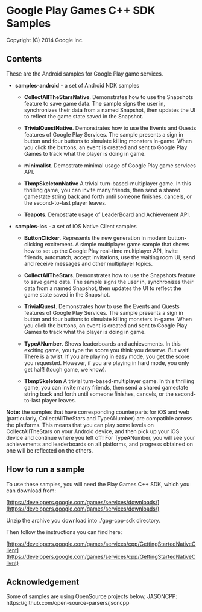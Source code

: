 Google Play Games C++ SDK Samples
=================================

Copyright (C) 2014 Google Inc.

<h2>Contents</h2>

These are the Android samples for Google Play game services.

* **samples-android** - a set of Android NDK samples

    * **CollectAllTheStarsNative**. Demonstrates how to use the Snapshots feature to save game data. The sample signs the user in, synchronizes their data from a named Snapshot, then updates the UI to reflect the game state saved in the Snapshot.

    * **TrivialQuestNative**. Demonstrates how to use the Events and Quests features of Google Play Services. The sample presents a sign in button and four buttons to simulate killing monsters in-game. When you click the buttons, an event is
created and sent to Google Play Games to track what the player is doing in game.

    * **minimalist**. Demostrate minimal usage of Google Play game services API.

    * **TbmpSkeletonNative** A trivial turn-based-multiplayer game.  In this thrilling game, you can invite many friends, then send a shared gamestate string back and forth until someone finishes, cancels, or the second-to-last player leaves.

    * **Teapots**. Demostrate usage of LeaderBoard and Achievement API.

* **samples-ios** - a set of iOS Native Client samples

    * **ButtonClicker**. Represents the new generation in modern button-clicking excitement. A simple multiplayer game sample that shows how to set up the Google Play real-time multiplayer API, invite friends, automatch, accept invitations, use the waiting room UI, send and receive messages and other multiplayer topics.

    * **CollectAllTheStars**. Demonstrates how to use the Snapshots feature to save game data. The sample signs the user in, synchronizes their data from a named Snapshot, then updates the UI to reflect the game state saved in the Snapshot.

    * **TrivialQuest**. Demonstrates how to use the Events and Quests features of Google Play Services. The sample presents a sign in button and four buttons to simulate killing monsters in-game. When you click the buttons, an event is
created and sent to Google Play Games to track what the player is doing in game.

    * **TypeANumber**. Shows leaderboards and achievements. In this exciting game, you type the score you think you deserve. But wait! There is a twist. If you are playing in easy mode, you get the score you requested. However, if you are playing in hard mode, you only get half! (tough game, we know).

   * **TbmpSkeleton** A trivial turn-based-multiplayer game.  In this thrilling game, you can invite many friends, then send a shared gamestate string back and forth until someone finishes, cancels, or the second-to-last player leaves.

**Note:** the samples that have corresponding counterparts for iOS and web (particularly, CollectAllTheStars and TypeANumber) are compatible across the platforms. This means that you can play some levels on CollectAllTheStars on your Android device, and then pick up your iOS device and continue where you left off! For TypeANumber, you will see your achievements and leaderboards on all platforms, and progress obtained on one will be reflected on the others.

<h2>How to run a sample</h2>
To use these samples, you will need the Play Games C++ SDK, which you
can download from:

[https://developers.google.com/games/services/downloads/](https://developers.google.com/games/services/downloads/)

Unzip the archive you download into ./gpg-cpp-sdk directory.

Then follow the instructions you can find here:

[https://developers.google.com/games/services/cpp/GettingStartedNativeClient](https://developers.google.com/games/services/cpp/GettingStartedNativeClient)

<h2>Acknowledgement</h2>
Some of samples are using OpenSource projects below,
JASONCPP: https://github.com/open-source-parsers/jsoncpp
